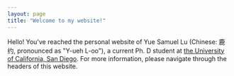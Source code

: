 ```yaml
---
layout: page
title: "Welcome to my website!"
---
```

Hello! You've reached the personal website of Yue Samuel Lu (Chinese: 鹿约, pronounced as "Y-ueh L-oo"), a current Ph. D student at [the University of California, San Diego](https://www.ucsd.edu). For more information, please navigate through the headers of this website.
